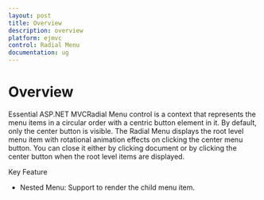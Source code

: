 ```yaml
---
layout: post
title: Overview
description: overview
platform: ejmvc
control: Radial Menu
documentation: ug
---
```


# Overview

Essential ASP.NET MVCRadial Menu control is a context that represents the menu items in a circular order with a centric button element in it. By default, only the center button is visible. The Radial Menu displays the root level menu item with rotational animation effects on clicking the center menu button. You can close it either by clicking document or by clicking the center button when the root level items are displayed.

Key Feature

* Nested Menu: Support to render the child menu item.
